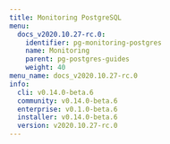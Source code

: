 ```yaml
---
title: Monitoring PostgreSQL
menu:
  docs_v2020.10.27-rc.0:
    identifier: pg-monitoring-postgres
    name: Monitoring
    parent: pg-postgres-guides
    weight: 40
menu_name: docs_v2020.10.27-rc.0
info:
  cli: v0.14.0-beta.6
  community: v0.14.0-beta.6
  enterprise: v0.1.0-beta.6
  installer: v0.14.0-beta.6
  version: v2020.10.27-rc.0
---
```


